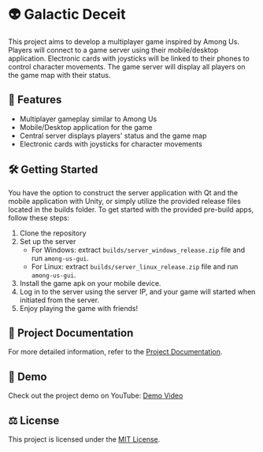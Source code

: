 # 👽 Galactic Deceit 

This project aims to develop a multiplayer game inspired by Among Us. Players will connect to a game server using their mobile/desktop application. Electronic cards with joysticks will be linked to their phones to control character movements. The game server will display all players on the game map with their status.

## 🚀 Features

- Multiplayer gameplay similar to Among Us
- Mobile/Desktop application for the game
- Central server displays players' status and the game map
- Electronic cards with joysticks for character movements

## 🛠️ Getting Started

You have the option to construct the server application with Qt and the mobile application with Unity, or simply utilize the provided release files located in the builds folder. To get started with the provided pre-build apps, follow these steps:

1. Clone the repository
2. Set up the server
   - For Windows: extract `builds/server_windows_release.zip` file and run `among-us-gui`.
   - For Linux: extract `builds/server_linux_release.zip` file and run `among-us-gui`.
3. Install the game apk on your mobile device.
4. Log in to the server using the server IP, and your game will started when initiated from the server.
5. Enjoy playing the game with friends!

## 📑 Project Documentation

For more detailed information, refer to the [Project Documentation](https://github.com/djvra/GalacticDeceit/blob/main/project_documentation.pdf).

## 🎥 Demo

Check out the project demo on YouTube: [Demo Video](https://www.youtube.com/watch?v=NC79Xh6U8Fg)

## ⚖️ License

This project is licensed under the [MIT License](https://github.com/djvra/GalacticDeceit/blob/main/LICENSE).
